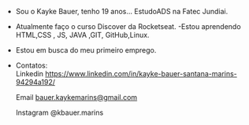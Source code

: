 
- Sou o Kayke Bauer, tenho 19 anos... EstudoADS na Fatec Jundiai.
- Atualmente faço o curso Discover da Rocketseat.
-Estou aprendendo HTML,CSS , JS, JAVA ,GIT, GitHub,Linux. 
- Estou em busca do meu primeiro emprego.
- Contatos:  
    Linkedin https://www.linkedin.com/in/kayke-bauer-santana-marins-94294a192/
    
    Email bauer.kaykemarins@gmail.com
    
    Instagram @kbauer.marins

